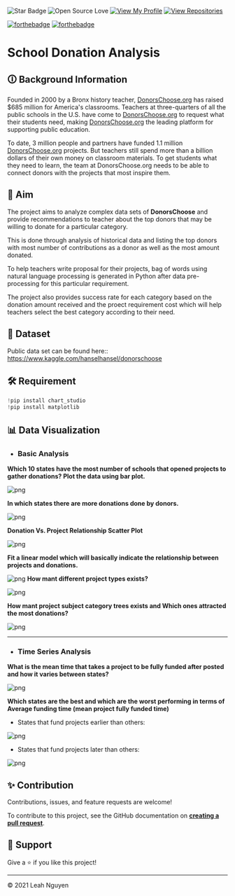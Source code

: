 ![Star Badge](https://img.shields.io/static/v1?label=%F0%9F%8C%9F&message=If%20Useful&style=style=flat&color=BC4E99)
![Open Source Love](https://badges.frapsoft.com/os/v1/open-source.svg?v=103)
[![View My Profile](https://img.shields.io/badge/View-My_Profile-green?logo=GitHub)](https://github.com/ndleah)
[![View Repositories](https://img.shields.io/badge/View-My_Repositories-blue?logo=GitHub)](https://github.com/ndleah?tab=repositories)

[![forthebadge](https://forthebadge.com/images/badges/built-with-love.svg)](https://forthebadge.com)
[![forthebadge](https://forthebadge.com/images/badges/made-with-python.svg)](https://forthebadge.com)

# School Donation Analysis

## 🛈 Background Information

Founded in 2000 by a Bronx history teacher, [DonorsChoose.org](https://www.donorschoose.org) has raised $685 million for America's classrooms. Teachers at three-quarters of all the public schools in the U.S. have come to [DonorsChoose.org](https://www.donorschoose.org) to request what their students need, making [DonorsChoose.org](https://www.donorschoose.org) the leading platform for supporting public education.

To date, 3 million people and partners have funded 1.1 million [DonorsChoose.org](https://www.donorschoose.org) projects. But teachers still spend more than a billion dollars of their own money on classroom materials. To get students what they need to learn, the team at DonorsChoose.org needs to be able to connect donors with the projects that most inspire them.

## 🎯 Aim

The project aims to analyze complex data sets of **DonorsChoose** and provide recommendations to teacher about the top donors that may be willing to donate for a particular category. 

This is done through analysis of historical data and listing the top donors with most number of contributions as a donor as well as the most amount donated. 

To help teachers write proposal for their projects, bag of words using natural language processing is generated in Python after data pre-processing for this particular requirement. 

The project also provides success rate for each category based on the donation amount received and the proect requirement cost which will help teachers select the best category according to their need.

## 📁 Dataset

Public data set can be found here:: https://www.kaggle.com/hanselhansel/donorschoose

## 🛠️ Requirement

```python
!pip install chart_studio
!pip install matplotlib
```

## 📊 Data Visualization

* ### **Basic Analysis**

**Which 10 states have the most number of schools that opened projects to gather donations? Plot the data using bar plot.**

![png](IMG/s_involve.png)

**In which states there are more donations done by donors.**

![png](IMG/donation_count.png)
    
**Donation Vs. Project Relationship Scatter Plot**

![png](IMG/linear_model.png)

**Fit a linear model which will basically indicate the relationship between projects and donations.**

![png](IMG/output_69_0.png)
**How mant different project types exists?**

![png](IMG/output_73_0.png)

**How mant project subject category trees exists and Which ones attracted the most donations?**

![png](IMG/output_77_0.png)

---

* ### **Time Series Analysis**

**What is the mean time that takes a project to be fully funded after posted and how it varies between states?**

![png](IMG/donation_amount.png)

**Which states are the best and which are the worst performing in terms of Average funding time (mean project fully funded time)**

- States that fund projects earlier than others:

![png](IMG/early.png)

- States that fund projects later than others:

![png](IMG/late.png)

## ✨ Contribution

Contributions, issues, and feature requests are welcome!

To contribute to this project, see the GitHub documentation on **[creating a pull request](https://help.github.com/en/github/collaborating-with-issues-and-pull-requests/creating-a-pull-request)**.

## 👏 Support

Give a ⭐️ if you like this project!
___________________________________

<p>&copy; 2021 Leah Nguyen</p>

